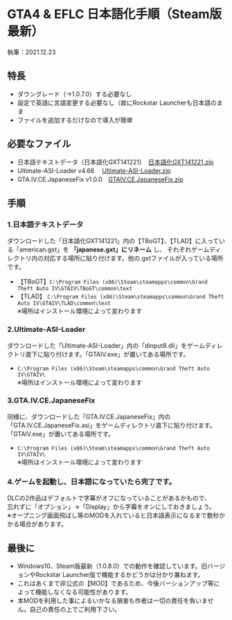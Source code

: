 # GTA4 & EFLC 日本語化手順（Steam版最新）
執筆：2021.12.23


## 特長
- ダウングレード（→1.0.7.0）する必要なし
- 設定で英語に言語変更する必要なし（故にRockstar Launcherも日本語のまま
- ファイルを追加するだけなので導入が簡単

## 必要なファイル
- 日本語テキストデータ（日本語化GXT141221）　[日本語化GXT141221.zip](https://ux.getuploader.com/GTA4J/download/169)
- Ultimate-ASI-Loader  v4.66 　[Ultimate-ASI-Loader.zip](https://github.com/ThirteenAG/Ultimate-ASI-Loader/releases)
- GTA.IV.CE.JapaneseFix v1.0.0　[GTAIV.CE.JapaneseFix.zip](https://github.com/prjct-samwest/GTA.IV.CE.JapaneseFix/releases)

## 手順
### 1.日本語テキストデータ
ダウンロードした「日本語化GXT141221」内の【TBoGT】、【TLAD】に入っている「american.gxt」を **「japanese.gxt」にリネーム** し、
それぞれゲームディレクトリ内の対応する場所に貼り付けます。他の.gxtファイルが入っている場所です。
 
- 【TBoGT】```C:\Program Files (x86)\Steam\steamapps\common\Grand Theft Auto IV\GTAIV\TBoGT\common\text```
- 【TLAD】 ```C:\Program Files (x86)\Steam\steamapps\common\Grand Theft Auto IV\GTAIV\TLAD\common\text```   
  ※場所はインストール環境によって変わります

  
### 2.Ultimate-ASI-Loader
ダウンロードした「Ultimate-ASI-Loader」内の「dinput8.dll」をゲームディレクトリ直下に貼り付けます。「GTAIV.exe」が置いてある場所です。
- ```C:\Program Files (x86)\Steam\steamapps\common\Grand Theft Auto IV\GTAIV\```  
  ※場所はインストール環境によって変わります
  
    
### 3.GTA.IV.CE.JapaneseFix
同様に、ダウンロードした「GTA.IV.CE.JapaneseFix」内の「GTA.IV.CE.JapaneseFix.asi」をゲームディレクトリ直下に貼り付けます。「GTAIV.exe」が置いてある場所です。
- ```C:\Program Files (x86)\Steam\steamapps\common\Grand Theft Auto IV\GTAIV\```  
  ※場所はインストール環境によって変わります
  
    
### 4.ゲームを起動し、日本語になっていたら完了です。
DLCの2作品はデフォルトで字幕がオフになっていることがあるかもので、  
忘れずに「オプション」→「Display」から字幕をオンにしておきましょう。  
※オープニング画面飛ばし等のMODを入れていると日本語表示になるまで数秒かかる場合があります。

## 最後に
- Windows10、Steam版最新（1.0.8.0）での動作を確認しています。旧バージョンやRockstar Launcher版で機能するかどうかは分かり兼ねます。
- これはあくまで非公式の【MOD】であるため、今後バーションアップ等によって機能しなくなる可能性があります。
- 本MODを利用した事によるいかなる損害も作者は一切の責任を負いません。自己の責任の上でご利用下さい。


